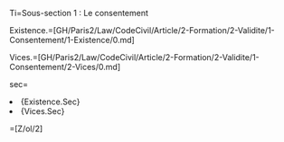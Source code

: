 Ti=Sous-section 1 : Le consentement

Existence.=[GH/Paris2/Law/CodeCivil/Article/2-Formation/2-Validite/1-Consentement/1-Existence/0.md]

Vices.=[GH/Paris2/Law/CodeCivil/Article/2-Formation/2-Validite/1-Consentement/2-Vices/0.md]

sec=<ol-none><li>{Existence.Sec}</li><li>{Vices.Sec}</li></ol>

=[Z/ol/2]
